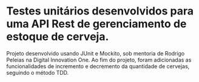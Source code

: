# Testes unitários desenvolvidos para uma API Rest de gerenciamento de estoque de cerveja.

Projeto desenvolvido usando JUnit e Mockito, sob mentoria de Rodrigo Peleias na Digital Innovation One.
Ao fim do projeto, foram adicionadas as funcionalidades de incremento e decremento da quantidade de cervejas, seguindo o método TDD.

